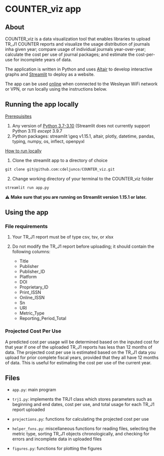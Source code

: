 # COUNTER_viz app

## About

COUNTER_viz is a data visualization tool that enables libraries to upload TR_J1 COUNTER reports and visualize the usage distribution of journals inha given year; compare usage of individual journals year-over-year; calculate the cost per use of journal packages; and estimate the cost-per-use for incomplete years of data. 

The application is written in Python and uses [Altair](https://altair-viz.github.io/index.html) to develop interactive graphs and [Streamlit](https://streamlit.io/) to deploy as a website.

The app can be used [online](http://userphp.wesleyan.edu:8501/) when connected to the Wesleyan WiFi network or VPN, or run locally using the instructions below.

## Running the app locally

<u>Prerequisites</u>

1. Any version of [Python 3.7-3.10](https://www.python.org/downloads/) (Streamlit does not currently support Python 3.11) *except* 3.9.7
2. Python packages: streamlit \geq v1.15.1, altair, plotly, datetime, pandas, typing, numpy, os, inflect, openpyxl

<u>How to run locally</u>

1. Clone the streamlit app to a directory of choice

```python
git clone git@github.com:cdeljunco/COUNTER_viz.git
```

2. Change working directory of your terminal to the COUNTER_viz folder

```python
streamlit run app.py
```

:warning: **Make sure that you are running on Streamlit version 1.15.1 or later.**

## Using the app

### File requirements

1. Your TR_J1 report must be of type csv, tsv, or xlsx

2. Do not modify the TR_J1 report before uploading; it should contain the following columns:
   
   * Title
   * Publisher
   * Publisher_ID
   * Platform
   * DOI
   * Proprietary_ID
   * Print_ISSN
   * Online_ISSN
   * Sn
   * URI
   * Metric_Type
   * Reporting_Period_Total

### Projected Cost Per Use

A predicted cost per usage will be determined based on the inputed cost for that year if one of the uploaded TR_J1 reports has less than 12 months of data. The projected cost per use is estimated based on the TR_J1 data you upload for prior complete fiscal years, provided that they all have 12 months of data. This is useful for estimating the cost per use of the current year.

## Files

- `app.py`: main program

- `trj1.py`: implements the TRJ1 class which stores parameters such as beginning and end dates, cost per use, and total usage for each TR_J1 report uploaded

- `projections.py`: functions for calculating the projected cost per use

- `helper_fxns.py`: miscellaneous functions for reading files, selecting the metric type, sorting TR_J1 objects chronologically, and checking for errors and incomplete data in uploaded files

- `figures.py`: functions for plotting the figures
